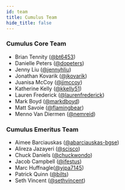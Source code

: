 ```yaml
---
id: team
title: Cumulus Team
hide_title: false
---
```


### Cumulus Core Team

- Brian Tennity ([@bt6453](https://github.com/bt8453))
- Danielle Peters ([@dopeters](https://github.com/dopeters))
- Jenny Liu ([@jennyhliu](https://github.com/jennyhliu))
- Jonathan Kovarik ([@jkovarik](https://github.com/Jkovarik))
- Juanisa McCoy ([@jjmccoy](https://github.com/jjmccoy))
- Katherine Kelly ([@kkelly51](https://github.com/kkelly51))
- Lauren Frederick ([@laurenfrederick](https://github.com/laurenfrederick))
- Mark Boyd ([@markdboyd](https://github.com/markdboyd))
- Matt Savoie ([@flamingbear](https://github.com/flamingbear))
- Menno Van Diermen ([@nemreid](https://github.com/nemreid))

### Cumulus Emeritus Team

- Aimee Barciauskas ([@abarciauskas-bgse](https://github.com/abarciauskas-bgse))
- Alireza Jazayeri ([@scisco](https://github.com/scisco))
- Chuck Daniels ([@chuckwondo](https://github.com/chuckwondo))
- Jacob Campbell ([@ifestus](https://github.com/ifestus))
- Marc Huffnagle([@yjpa7145](https://github.com/yjpa7145))
- Patrick Quinn ([@bilts](https://github.com/bilts))
- Seth Vincent ([@sethvincent](https://github.com/sethvincent))
